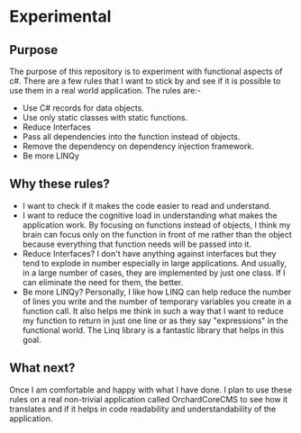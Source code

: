 # Experimental

## Purpose
The purpose of this repository is to experiment with functional aspects of c#.
There are a few rules that I want to stick by and see if it is possible to use them in a real world application.
The rules are:-
- Use C# records for data objects.
- Use only static classes with static functions.
- Reduce Interfaces
- Pass all dependencies into the function instead of objects.
- Remove the dependency on dependency injection framework.
- Be more LINQy

## Why these rules?
- I want to check if it makes the code easier to read and understand.
- I want to reduce the cognitive load in understanding what makes the application work. By focusing on functions instead of objects, I think my brain can focus only on the function in front of me rather than the object because everything that function needs will be passed into it. 
- Reduce Interfaces? I don't have anything against interfaces but they tend to explode in number especially in large applications. And usually, in a large number of cases, they are implemented by just one class. If I can eliminate the need for them, the better.
- Be more LINQy? Personally, I like how LINQ can help reduce the number of lines you write and the number of temporary variables you create in a function call. It also helps me think in such a way that I want to reduce my function to return in just one line or as they say "expressions" in the functional world. The Linq library is a fantastic library that helps in this goal.

## What next?
Once I am comfortable and happy with what I have done. I plan to use these rules on a real non-trivial application called OrchardCoreCMS to see how it translates and if it helps in code readability and understandability of the application.
